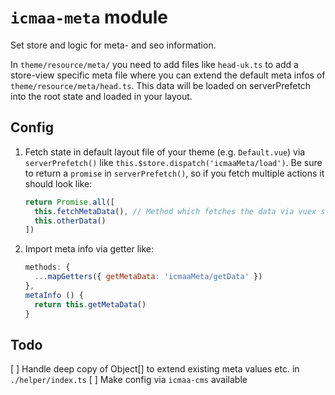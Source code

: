 # `icmaa-meta` module

Set store and logic for meta- and seo information.

In `theme/resource/meta/` you need to add files like `head-uk.ts` to add a store-view specific meta file where you can extend the default meta infos of `theme/resource/meta/head.ts`. This data will be loaded on serverPrefetch into the root state and loaded in your layout.

## Config

1. Fetch state in default layout file of your theme (e.g. `Default.vue`) via `serverPrefetch()` like `this.$store.dispatch('icmaaMeta/load')`. Be sure to return a `promise` in `serverPrefetch()`, so if you fetch multiple actions it should look like:
   ```javascript
   return Promise.all([
     this.fetchMetaData(), // Method which fetches the data via vuex store
     this.otherData()
   ])
   ```
2. Import meta info via getter like:
   ```javascript
   methods: {
     ...mapGetters({ getMetaData: 'icmaaMeta/getData' })
   },
   metaInfo () {
     return this.getMetaData()
   }
   ```

## Todo

[ ] Handle deep copy of Object[] to extend existing meta values etc. in `./helper/index.ts`
[ ] Make config via `icmaa-cms` available
